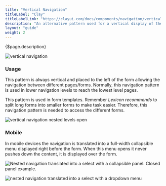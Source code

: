 ```yaml
---
title: "Vertical Navigation"
titleLabel: "Clay"
titleLabelLink: "https://clayui.com/docs/components/navigation/vertical_navigation.html"
description: "An alternative pattern used for a vertical display of the sections of a navigation list."
layout: "guide"
weight: 2
---
```


<div class="page-description">{$page.description}</div>

![vertical navigation](../../../images/NavigationVertical.jpg)

### Usage

This pattern is always vertical and placed to the left of the form allowing the navigation between different pages/forms. Normally, this navigation pattern is used in lower navigation levels to reach the lowest level pages.

This pattern is used in form templates. Remember *Lexicon recommends* to split long forms into smaller forms to make task easier. Therefore, this navigation pattern is needed to access the different forms.

![vertical navigation nested levels open](../../../images/NavigationVerticalOpen.jpg)


### Mobile

In mobile devices the navigation is translated into a full-width collapsible menu displayed right before the form. When this menu opens it never pushes down the content, it is displayed over the form.

![Nested navigation translated into a select with a collapsible panel. Closed panel example.](../../../images/NavigationVerticalMobileClosed.jpg)

![nested navigation translated into a select with a dropdown menu](../../../images/NavigationVerticalMobileOpen.jpg)
